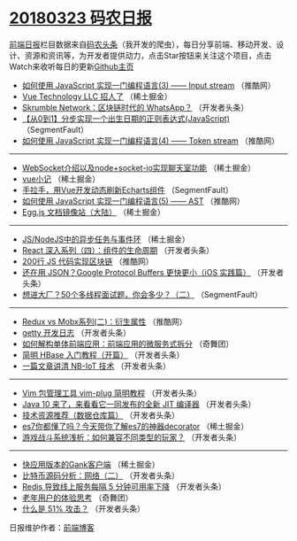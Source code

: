 # [20180323 码农日报](https://toutiao.qdkfweb.cn/date/2018/03/23)

[前端日报](https://qdkfweb.cn/c/news)栏目数据来自[码农头条](https://toutiao.qdkfweb.cn/)（我开发的爬虫），每日分享前端、移动开发、设计、资源和资讯等，为开发者提供动力，点击Star按钮来关注这个项目，点击Watch来收听每日的更新[Github主页](https://github.com/kujian/frontendDaily)
* [如何使用 JavaScript 实现一门编程语言(3) —— Input stream](https://toutiao.qdkfweb.cn/68149.html) （推酷网）
* [Vue Technology LLC 招人了](https://toutiao.qdkfweb.cn/68162.html) （稀土掘金）
* [Skrumble Network：区块链时代的 WhatsApp？](https://toutiao.qdkfweb.cn/68107.html) （开发者头条）
* [【从0到1】分步实现一个出生日期的正则表达式(JavaScript)](https://toutiao.qdkfweb.cn/68088.html) （SegmentFault）
* [如何使用 JavaScript 实现一门编程语言(4) —— Token stream](https://toutiao.qdkfweb.cn/68148.html) （推酷网）

***
* [WebSocket介绍以及node+socket-io实现聊天室功能](https://toutiao.qdkfweb.cn/68158.html) （稀土掘金）
* [vue小记](https://toutiao.qdkfweb.cn/68160.html) （稀土掘金）
* [手拉手，用Vue开发动态刷新Echarts组件](https://toutiao.qdkfweb.cn/68087.html) （SegmentFault）
* [如何使用 JavaScript 实现一门编程语言(5) —— AST](https://toutiao.qdkfweb.cn/68147.html) （推酷网）
* [Egg.js 文档镜像站（大陆）](https://toutiao.qdkfweb.cn/68163.html) （稀土掘金）

***
* [JS/NodeJS中的异步任务与事件环](https://toutiao.qdkfweb.cn/68159.html) （稀土掘金）
* [React 深入系列（四）：组件的生命周期](https://toutiao.qdkfweb.cn/68108.html) （开发者头条）
* [200行 JS 代码实现区块链](https://toutiao.qdkfweb.cn/68146.html) （推酷网）
* [还在用 JSON？Google Protocol Buffers 更快更小（iOS 实践篇）](https://toutiao.qdkfweb.cn/68099.html) （开发者头条）
* [想进大厂？50个多线程面试题，你会多少？（二）](https://toutiao.qdkfweb.cn/68089.html) （SegmentFault）

***
* [Redux vs Mobx系列(二)：衍生属性](https://toutiao.qdkfweb.cn/68150.html) （推酷网）
* [getty 开发日志](https://toutiao.qdkfweb.cn/68103.html) （开发者头条）
* [如何解构单体前端应用：前端应用的微服务式拆分](https://toutiao.qdkfweb.cn/68175.html) （奇舞团）
* [简明 HBase 入门教程（开篇）](https://toutiao.qdkfweb.cn/68095.html) （开发者头条）
* [一篇文章讲清 NB-IoT 技术](https://toutiao.qdkfweb.cn/68105.html) （开发者头条）

***
* [Vim 包管理工具 vim-plug 简明教程](https://toutiao.qdkfweb.cn/68117.html) （开发者头条）
* [Java 10 来了，来看看它一同发布的全新 JIT 编译器](https://toutiao.qdkfweb.cn/68094.html) （开发者头条）
* [技术资源推荐（数据仓库篇）](https://toutiao.qdkfweb.cn/68098.html) （开发者头条）
* [es7你都懂了吗？今天带你了解es7的神器decorator](https://toutiao.qdkfweb.cn/68161.html) （稀土掘金）
* [游戏战斗系统浅析：如何兼容不同类型的玩家？](https://toutiao.qdkfweb.cn/68109.html) （开发者头条）

***
* [快应用版本的Gank客户端](https://toutiao.qdkfweb.cn/68090.html) （稀土掘金）
* [比特币源码分析：网络（二）](https://toutiao.qdkfweb.cn/68110.html) （开发者头条）
* [Redis 导致线上服务每隔 5 分钟可用率下降](https://toutiao.qdkfweb.cn/68100.html) （开发者头条）
* [老年用户的体验思考](https://toutiao.qdkfweb.cn/68173.html) （奇舞团）
* [什么是 51% 攻击？](https://toutiao.qdkfweb.cn/68111.html) （开发者头条）

日报维护作者：[前端博客](https://qdkfweb.cn/) 
